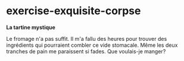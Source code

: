 # exercise-exquisite-corpse

**La tartine mystique**

Le fromage n'a pas suffit. Il m'a fallu des heures pour trouver des ingrédients qui pourraient combler ce vide stomacale. Même les deux tranches de pain me paraissent si fades. Que voulais-je manger?